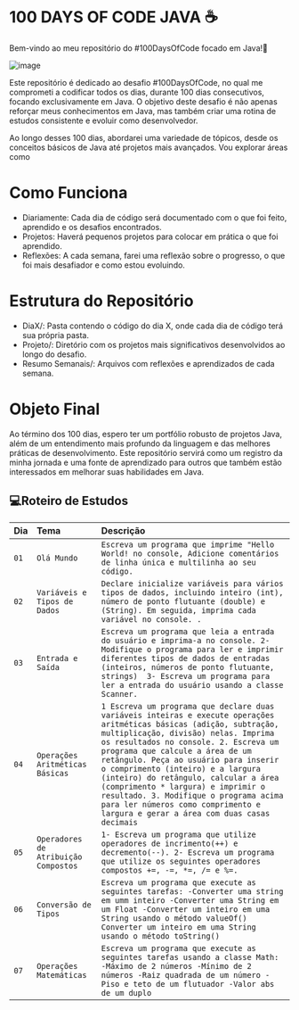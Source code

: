 # 100 DAYS OF CODE JAVA ☕

Bem-vindo ao meu repositório do #100DaysOfCode focado em Java!🎉

![image](https://github.com/user-attachments/assets/4ba416d7-58bc-4dce-ab74-38c817c09780)


Este repositório é dedicado ao desafio #100DaysOfCode, no qual me comprometi a codificar todos os dias, durante 100 dias consecutivos, focando exclusivamente em Java. O objetivo deste desafio é não apenas reforçar meus conhecimentos em Java, mas também criar uma rotina de estudos consistente e evoluir como desenvolvedor.

Ao longo desses 100 dias, abordarei uma variedade de tópicos, desde os conceitos básicos de Java até projetos mais avançados. Vou explorar áreas como


# Como Funciona

- Diariamente: Cada dia de código será documentado com o que foi feito, aprendido e os desafios encontrados.
- Projetos: Haverá pequenos projetos para colocar em prática o que foi aprendido.
- Reflexões: A cada semana, farei uma reflexão sobre o progresso, o que foi mais desafiador e como estou evoluindo.

# Estrutura do Repositório
- DiaX/: Pasta contendo o código do dia X, onde cada dia de código terá sua própria pasta.
- Projeto/: Diretório com os projetos mais significativos desenvolvidos ao longo do desafio.
- Resumo Semanais/: Arquivos com reflexões e aprendizados de cada semana.

# Objeto Final
Ao término dos 100 dias, espero ter um portfólio robusto de projetos Java, além de um entendimento mais profundo da linguagem e das melhores práticas de desenvolvimento. Este repositório servirá como um registro da minha jornada e uma fonte de aprendizado para outros que também estão interessados em melhorar suas habilidades em Java.


## 💻Roteiro de Estudos
| Dia  | Tema       | Descrição |
| :---------------- | :--------- | :--------- |
| `01` | `Olá Mundo` | `Escreva um programa que imprime "Hello World! no console, Adicione comentários de linha única e multilinha ao seu código.` |
| `02` | `Variáveis e Tipos de Dados` | `Declare inicialize variáveis para vários tipos de dados, incluindo inteiro (int), número de ponto flutuante (double) e (String). Em seguida, imprima cada variável no console. .` |
| `03` | `Entrada e Saída` | `Escreva um programa que leia a entrada do usuário e imprima-a no console. 2- Modifique o programa para ler e imprimir diferentes tipos de dados de entradas (inteiros, números de ponto flutuante, strings)  3- Escreva um programa para ler a entrada do usuário usando a classe Scanner.` |
| `04` | `Operações Aritméticas Básicas` | `1 Escreva um programa que declare duas variáveis inteiras e execute operações aritméticas básicas (adição, subtração, multiplicação, divisão) nelas. Imprima os resultados no console. 2. Escreva um programa que calcule a área de um retângulo. Peça ao usuário para inserir o comprimento (inteiro) e a largura (inteiro) do retângulo, calcular a área (comprimento * largura) e imprimir o resultado. 3. Modifique o programa acima para ler números como comprimento e largura e gerar a área com duas casas decimais` |
| `05` | `Operadores de Atribuição Compostos` | `1- Escreva um programa que utilize operadores de incrimento(++) e decremento(--). 2- Escreva um programa que utilize os seguintes operadores compostos +=, -=, *=, /= e %=.` |
| `06` | `Conversão de Tipos` | `Escreva um programa que execute as seguintes tarefas: -Converter uma string em umm inteiro -Converter uma String em um Float -Converter um inteiro em uma String usando o método valueOf() Converter um inteiro em uma String usando o método toString()` |
| `07` | `Operações Matemáticas` | `Escreva um programa que execute as seguintes tarefas usando a classe Math: -Máximo de 2 números -Mínimo de 2 números -Raiz quadrada de um número -Piso e teto de um flutuador -Valor abs de um duplo` |






